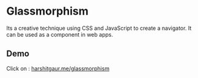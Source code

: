 # Glassmorphism

Its a creative technique using CSS and JavaScript to create a navigator. It can be used as a component in web apps.

## Demo

Click on  : [harshitgaur.me/glassmorphism](https://harshitgaur.me/glassmorphism)
